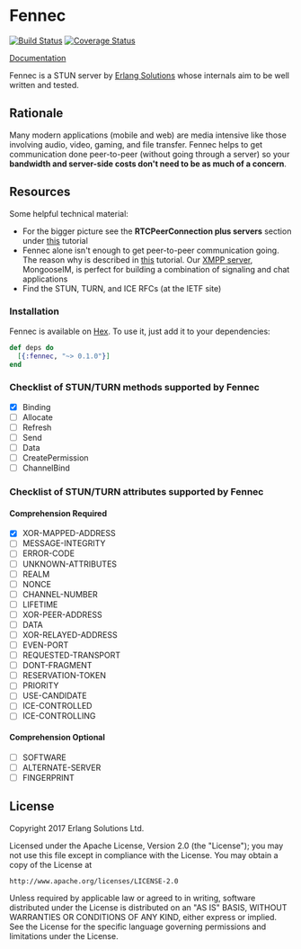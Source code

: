 # Fennec

[![Build Status][BUILD BADGE]][BUILD LINK]
[![Coverage Status][COVERAGE BADGE]][COVERAGE LINK]

[Documentation](https://hexdocs.pm/fennec/0.1.0)

Fennec is a STUN server by [Erlang Solutions][OUR SITE] whose internals aim to be well written and tested.

## Rationale

Many modern applications (mobile and web) are media intensive like those involving audio, video, gaming, and file transfer.
Fennec helps to get communication done peer-to-peer (without going through a server) so your **bandwidth and server-side costs don't need to be as much of a concern**.

## Resources

Some helpful technical material:

* For the bigger picture see the **RTCPeerConnection plus servers** section under [this][OVERVIEW] tutorial
* Fennec alone isn't enough to get peer-to-peer communication going.
The reason why is described in [this][SIGNALING] tutorial.
Our [XMPP server][MONGOOSE], MongooseIM, is perfect for building a combination of signaling and chat applications
* Find the STUN, TURN, and ICE RFCs (at the IETF site)

### Installation

Fennec is available on [Hex](https://hex.pm/packages/fennec). To use it, just add it to your dependencies:

```elixir
def deps do
  [{:fennec, "~> 0.1.0"}]
end
```

### Checklist of STUN/TURN methods supported by Fennec

- [x] Binding
- [ ] Allocate
- [ ] Refresh
- [ ] Send
- [ ] Data
- [ ] CreatePermission
- [ ] ChannelBind

### Checklist of STUN/TURN attributes supported by Fennec

#### Comprehension Required

- [x] XOR-MAPPED-ADDRESS
- [ ] MESSAGE-INTEGRITY
- [ ] ERROR-CODE
- [ ] UNKNOWN-ATTRIBUTES
- [ ] REALM
- [ ] NONCE
- [ ] CHANNEL-NUMBER
- [ ] LIFETIME
- [ ] XOR-PEER-ADDRESS
- [ ] DATA
- [ ] XOR-RELAYED-ADDRESS
- [ ] EVEN-PORT
- [ ] REQUESTED-TRANSPORT
- [ ] DONT-FRAGMENT
- [ ] RESERVATION-TOKEN
- [ ] PRIORITY
- [ ] USE-CANDIDATE
- [ ] ICE-CONTROLLED
- [ ] ICE-CONTROLLING

#### Comprehension Optional

- [ ] SOFTWARE
- [ ] ALTERNATE-SERVER
- [ ] FINGERPRINT

## License

Copyright 2017 Erlang Solutions Ltd.

Licensed under the Apache License, Version 2.0 (the "License");
you may not use this file except in compliance with the License.
You may obtain a copy of the License at

    http://www.apache.org/licenses/LICENSE-2.0

Unless required by applicable law or agreed to in writing, software
distributed under the License is distributed on an "AS IS" BASIS,
WITHOUT WARRANTIES OR CONDITIONS OF ANY KIND, either express or implied.
See the License for the specific language governing permissions and
limitations under the License.

[BUILD BADGE]: https://travis-ci.org/esl/fennec.svg?branch=master
[BUILD LINK]: https://travis-ci.org/esl/fennec

[COVERAGE BADGE]: https://coveralls.io/repos/github/esl/fennec/badge.svg
[COVERAGE LINK]: https://coveralls.io/github/esl/fennec

[OUR SITE]: https://www.erlang-solutions.com/

[OVERVIEW]: https://www.html5rocks.com/en/tutorials/webrtc/basics/#toc-rtcpeerconnection
[SIGNALING]: https://www.html5rocks.com/en/tutorials/webrtc/basics/#toc-rtcpeerconnection

[MONGOOSE]: https://github.com/esl/MongooseIM
